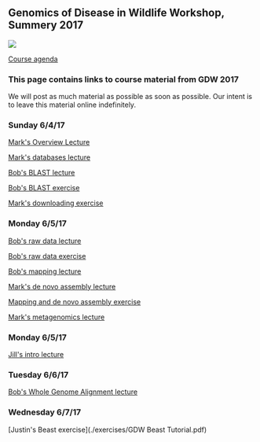 ## Genomics of Disease in Wildlife Workshop, Summery 2017

<img src="http://gdwworkshop.colostate.edu/media/sites/131/2016/11/GDW.png">

[Course agenda](./GDW2017_Agenda.pdf)

### This page contains links to course material from GDW 2017

We will post as much material as possible as soon as possible.  Our intent is to leave this material online indefinitely.

### Sunday 6/4/17

[Mark's Overview Lecture](./lectures/Stenglein_introduction_to_genomics_and_sequencing_lecture.pdf)

[Mark's databases lecture](./lectures/Stenglein_databases_lecture.pdf)

[Bob's BLAST lecture](./lectures/Fitak_GWD2017_Blast.pdf)

[Bob's BLAST exercise](./exercises/Blast_exercise.md)

[Mark's downloading exercise](./exercises/download_exercise.md)

### Monday 6/5/17

[Bob's raw data lecture](./lectures/Fitak_GWD2017_NGS-QC.pdf)

[Bob's raw data exercise](./exercises/Raw_data_exercise.md)

[Bob's mapping lecture](./lectures/Fitak_GWD2017_Mapping.pdf)

[Mark's de novo assembly lecture](./lectures/Stenglein_de_novo_assembly_lecture.pdf)

[Mapping and de novo assembly exercise](./exercises/mapping_assembly_exercise.md)

[Mark's metagenomics lecture](./lectures/Stenglein_metagenomics_lecture.pdf)

### Monday 6/5/17
[Jill's intro lecture](./lectures/Pecon-Slattery_Introduction_GDW2017.pdf)

### Tuesday 6/6/17
[Bob's Whole Genome Alignment lecture](./lectures/Fitak_GWD2017_WGA.pdf)

### Wednesday 6/7/17
[Justin's Beast exercise](./exercises/GDW Beast Tutorial.pdf)

